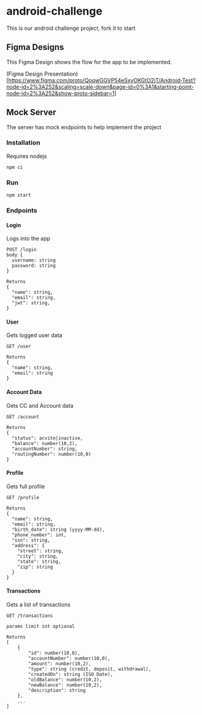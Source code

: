 # android-challenge
This is our android challenge project, fork it to start

## Figma Designs ##

This Figma Design shows the flow for the app to be implemented.

(Figma Design Presentation)[https://www.figma.com/proto/QoqwGGVP54eSxvOKGtO2jT/Android-Test?node-id=2%3A252&scaling=scale-down&page-id=0%3A1&starting-point-node-id=2%3A252&show-proto-sidebar=1]

## Mock Server ##

The server has mock endpoints to help implement the project

### Installation ###

Requires nodejs

```
npm ci
```

### Run ###

```
npm start
```

### Endpoints ###

#### Login ####

Logs into the app

```
POST /login
body {
  username: string
  password: string
}

Returns 
{
  "name": string,
  "email": string,
  "jwt": string,
}

```

#### User ####

Gets logged user data

```
GET /user

Returns 
{
  "name": string,
  "email": string
}

```

#### Account Data ####

Gets CC and Account data

```
GET /account

Returns
{
  "status": acvite|inactive,
  "balance": number(10,2),
  "accountNumber": string,
  "routingNumber": number(10,0)
}

```

#### Profile ####

Gets full profile

```
GET /profile

Returns
{
  "name": string,
  "email": string,
  "birth_date": string (yyyy-MM-dd),
  "phone_number": int,
  "ssn": string,
  "address": {
    "street": string,
    "city": string,
    "state": string,
    "zip": string
  }
}

```

#### Transactions ####

Gets a list of transactions

```
GET /transactions

params limit int optional

Returns
[
    {
        "id": number(10,0),
        "accountNumber": number(10,0),
        "amount": number(10,2),
        "type": string (credit, deposit, withdrawal),
        "createdOn": string (ISO Date),
        "oldBalance": number(10,2),
        "newBalance": number(10,2),
        "description": string
    },
    ...
]

```
